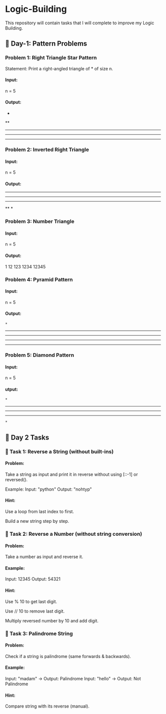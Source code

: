 # Logic-Building
This repository will contain tasks that I will complete to improve my Logic Building.

## 🧩 Day-1: Pattern Problems
 
### Problem 1: Right Triangle Star Pattern

Statement: Print a right-angled triangle of * of size n.

#### Input:

n = 5


#### Output:

*
**
***
****
*****

### Problem 2: Inverted Right Triangle

#### Input:

n = 5


#### Output:

*****
****
***
**
*

### Problem 3: Number Triangle

#### Input:

n = 5


#### Output:

1
12
123
1234
12345

### Problem 4: Pyramid Pattern

#### Input:

n = 5


#### Output:

    *
   ***
  *****
 *******
*********

### Problem 5: Diamond Pattern

#### Input:

n = 5


#### utput:

    *
   ***
  *****
   ***
    *

## 🧩 Day 2 Tasks

### 🔹 Task 1: Reverse a String (without built-ins)

#### Problem:
Take a string as input and print it in reverse without using [::-1] or reversed().

Example:
Input: "python"
Output: "nohtyp"

#### Hint:

Use a loop from last index to first.

Build a new string step by step.

### 🔹 Task 2: Reverse a Number (without string conversion)

#### Problem:
Take a number as input and reverse it.

#### Example:
Input: 12345
Output: 54321

#### Hint:

Use % 10 to get last digit.

Use // 10 to remove last digit.

Multiply reversed number by 10 and add digit.

### 🔹 Task 3: Palindrome String

#### Problem:
Check if a string is palindrome (same forwards & backwards).

#### Example:
Input: "madam" → Output: Palindrome
Input: "hello" → Output: Not Palindrome

#### Hint:

Compare string with its reverse (manual).